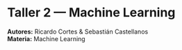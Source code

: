 # Taller 2 — Machine Learning  
**Autores:** Ricardo Cortes & Sebastián Castellanos  
**Materia:** Machine Learning